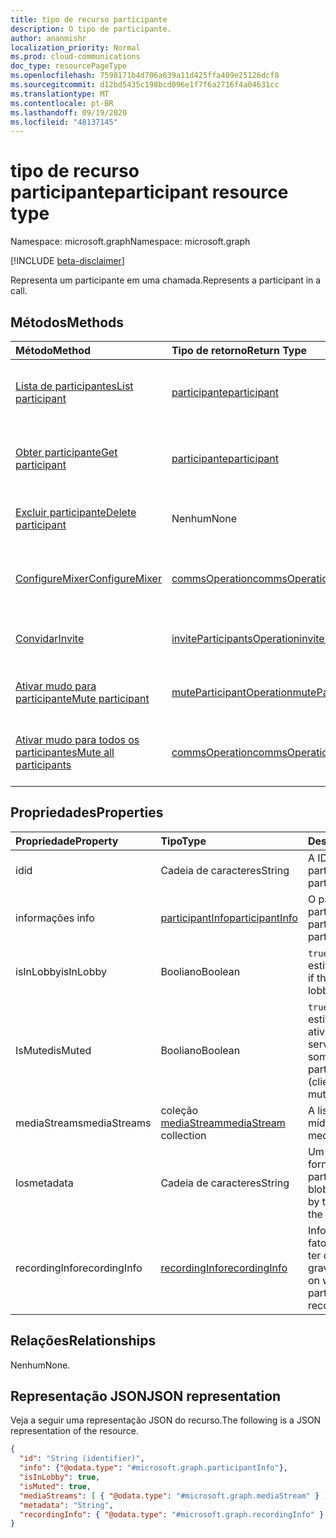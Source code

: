 ```yaml
---
title: tipo de recurso participante
description: O tipo de participante.
author: ananmishr
localization_priority: Normal
ms.prod: cloud-communications
doc_type: resourcePageType
ms.openlocfilehash: 7598171b4d706a639a11d425ffa409e25126dcf8
ms.sourcegitcommit: d12bd5435c198bcd096e1f7f6a2716f4a04631cc
ms.translationtype: MT
ms.contentlocale: pt-BR
ms.lasthandoff: 09/19/2020
ms.locfileid: "48137145"
---
```

# <a name="participant-resource-type"></a><span data-ttu-id="523f5-103">tipo de recurso participante</span><span class="sxs-lookup"><span data-stu-id="523f5-103">participant resource type</span></span>

<span data-ttu-id="523f5-104">Namespace: microsoft.graph</span><span class="sxs-lookup"><span data-stu-id="523f5-104">Namespace: microsoft.graph</span></span>

[!INCLUDE [beta-disclaimer](../../includes/beta-disclaimer.md)]

<span data-ttu-id="523f5-105">Representa um participante em uma chamada.</span><span class="sxs-lookup"><span data-stu-id="523f5-105">Represents a participant in a call.</span></span>

## <a name="methods"></a><span data-ttu-id="523f5-106">Métodos</span><span class="sxs-lookup"><span data-stu-id="523f5-106">Methods</span></span>

| <span data-ttu-id="523f5-107">Método</span><span class="sxs-lookup"><span data-stu-id="523f5-107">Method</span></span>                                                 | <span data-ttu-id="523f5-108">Tipo de retorno</span><span class="sxs-lookup"><span data-stu-id="523f5-108">Return Type</span></span>                                                 | <span data-ttu-id="523f5-109">Descrição</span><span class="sxs-lookup"><span data-stu-id="523f5-109">Description</span></span>                                    |
|:-------------------------------------------------------|:------------------------------------------------------------|:-----------------------------------------------|
| [<span data-ttu-id="523f5-110">Lista de participantes</span><span class="sxs-lookup"><span data-stu-id="523f5-110">List participant</span></span>](../api/participant-get.md)         | [<span data-ttu-id="523f5-111">participante</span><span class="sxs-lookup"><span data-stu-id="523f5-111">participant</span></span>](participant.md)                               | <span data-ttu-id="523f5-112">Recupere uma lista de objetos **participantes** na chamada.</span><span class="sxs-lookup"><span data-stu-id="523f5-112">Retrieve a list of **participant** objects in the call.</span></span> |
| [<span data-ttu-id="523f5-113">Obter participante</span><span class="sxs-lookup"><span data-stu-id="523f5-113">Get participant</span></span>](../api/participant-get.md)           | [<span data-ttu-id="523f5-114">participante</span><span class="sxs-lookup"><span data-stu-id="523f5-114">participant</span></span>](participant.md)                               | <span data-ttu-id="523f5-115">Leia as propriedades do objeto **participante** .</span><span class="sxs-lookup"><span data-stu-id="523f5-115">Read properties of the **participant** object.</span></span> |
| [<span data-ttu-id="523f5-116">Excluir participante</span><span class="sxs-lookup"><span data-stu-id="523f5-116">Delete participant</span></span>](../api/participant-delete.md)     | <span data-ttu-id="523f5-117">Nenhum</span><span class="sxs-lookup"><span data-stu-id="523f5-117">None</span></span>   | <span data-ttu-id="523f5-118">Excluir um participante de uma chamada.</span><span class="sxs-lookup"><span data-stu-id="523f5-118">Delete a participant in a call.</span></span>                  |
| [<span data-ttu-id="523f5-119">ConfigureMixer</span><span class="sxs-lookup"><span data-stu-id="523f5-119">ConfigureMixer</span></span>](../api/participant-configuremixer.md) | [<span data-ttu-id="523f5-120">commsOperation</span><span class="sxs-lookup"><span data-stu-id="523f5-120">commsOperation</span></span>](commsoperation.md)                         | <span data-ttu-id="523f5-121">Configure o mixer de áudio do participante.</span><span class="sxs-lookup"><span data-stu-id="523f5-121">Configure the participant audio mixer.</span></span>         |
| [<span data-ttu-id="523f5-122">Convidar</span><span class="sxs-lookup"><span data-stu-id="523f5-122">Invite</span></span>](../api/participant-invite.md)                 | [<span data-ttu-id="523f5-123">inviteParticipantsOperation</span><span class="sxs-lookup"><span data-stu-id="523f5-123">inviteParticipantsOperation</span></span>](../resources/inviteparticipantsoperation.md)                         | <span data-ttu-id="523f5-124">Convidar um participante para a chamada.</span><span class="sxs-lookup"><span data-stu-id="523f5-124">Invite a participant to the call.</span></span>              |
| [<span data-ttu-id="523f5-125">Ativar mudo para participante</span><span class="sxs-lookup"><span data-stu-id="523f5-125">Mute participant</span></span>](../api/participant-mute.md)         | [<span data-ttu-id="523f5-126">muteParticipantOperation</span><span class="sxs-lookup"><span data-stu-id="523f5-126">muteParticipantOperation</span></span>](muteparticipantoperation.md)     | <span data-ttu-id="523f5-127">Tirar o áudio de um participante em uma chamada.</span><span class="sxs-lookup"><span data-stu-id="523f5-127">Mute a participant in a call.</span></span>                  |
| [<span data-ttu-id="523f5-128">Ativar mudo para todos os participantes</span><span class="sxs-lookup"><span data-stu-id="523f5-128">Mute all participants</span></span>](../api/participant-muteall.md) | [<span data-ttu-id="523f5-129">commsOperation</span><span class="sxs-lookup"><span data-stu-id="523f5-129">commsOperation</span></span>](commsoperation.md) | <span data-ttu-id="523f5-130">Ativar mudo de todos os participantes da reunião.</span><span class="sxs-lookup"><span data-stu-id="523f5-130">Mute all the participants in the meeting.</span></span>      |

## <a name="properties"></a><span data-ttu-id="523f5-131">Propriedades</span><span class="sxs-lookup"><span data-stu-id="523f5-131">Properties</span></span>

| <span data-ttu-id="523f5-132">Propriedade</span><span class="sxs-lookup"><span data-stu-id="523f5-132">Property</span></span>             | <span data-ttu-id="523f5-133">Tipo</span><span class="sxs-lookup"><span data-stu-id="523f5-133">Type</span></span>                                     | <span data-ttu-id="523f5-134">Descrição</span><span class="sxs-lookup"><span data-stu-id="523f5-134">Description</span></span>                                                  |
| :------------------- | :--------------------------------------- | :------------------------------------------------------------|
| <span data-ttu-id="523f5-135">id</span><span class="sxs-lookup"><span data-stu-id="523f5-135">id</span></span>                   | <span data-ttu-id="523f5-136">Cadeia de caracteres</span><span class="sxs-lookup"><span data-stu-id="523f5-136">String</span></span>                                   | <span data-ttu-id="523f5-137">A ID do participante.</span><span class="sxs-lookup"><span data-stu-id="523f5-137">The participant ID.</span></span>                                          |
| <span data-ttu-id="523f5-138">informações </span><span class="sxs-lookup"><span data-stu-id="523f5-138">info</span></span>                 | [<span data-ttu-id="523f5-139">participantInfo</span><span class="sxs-lookup"><span data-stu-id="523f5-139">participantInfo</span></span>](participantinfo.md)    | <span data-ttu-id="523f5-140">O participante do participante.</span><span class="sxs-lookup"><span data-stu-id="523f5-140">The participant of the participant.</span></span>                          |
| <span data-ttu-id="523f5-141">isInLobby</span><span class="sxs-lookup"><span data-stu-id="523f5-141">isInLobby</span></span>            | <span data-ttu-id="523f5-142">Booliano</span><span class="sxs-lookup"><span data-stu-id="523f5-142">Boolean</span></span>                                  | <span data-ttu-id="523f5-143">`true` Se o participante estiver no lobby.</span><span class="sxs-lookup"><span data-stu-id="523f5-143">`true` if the participant is in lobby.</span></span>                          |
| <span data-ttu-id="523f5-144">IsMuted</span><span class="sxs-lookup"><span data-stu-id="523f5-144">isMuted</span></span>              | <span data-ttu-id="523f5-145">Booliano</span><span class="sxs-lookup"><span data-stu-id="523f5-145">Boolean</span></span>                                  | <span data-ttu-id="523f5-146">`true` Se o participante estiver com mudo ativado (cliente ou servidor sem som).</span><span class="sxs-lookup"><span data-stu-id="523f5-146">`true` if the participant is muted (client or server muted).</span></span>    |
| <span data-ttu-id="523f5-147">mediaStreams</span><span class="sxs-lookup"><span data-stu-id="523f5-147">mediaStreams</span></span>         | <span data-ttu-id="523f5-148">coleção [mediaStream](mediastream.md)</span><span class="sxs-lookup"><span data-stu-id="523f5-148">[mediaStream](mediastream.md) collection</span></span> | <span data-ttu-id="523f5-149">A lista de fluxos de mídia.</span><span class="sxs-lookup"><span data-stu-id="523f5-149">The list of media streams.</span></span>                                   |
| <span data-ttu-id="523f5-150">los</span><span class="sxs-lookup"><span data-stu-id="523f5-150">metadata</span></span>             | <span data-ttu-id="523f5-151">Cadeia de caracteres</span><span class="sxs-lookup"><span data-stu-id="523f5-151">String</span></span>                                   | <span data-ttu-id="523f5-152">Um blob de dados fornecido pelo participante na lista.</span><span class="sxs-lookup"><span data-stu-id="523f5-152">A blob of data provided by the participant in the roster.</span></span>     |
| <span data-ttu-id="523f5-153">recordingInfo</span><span class="sxs-lookup"><span data-stu-id="523f5-153">recordingInfo</span></span>        | [<span data-ttu-id="523f5-154">recordingInfo</span><span class="sxs-lookup"><span data-stu-id="523f5-154">recordingInfo</span></span>](recordinginfo.md)        | <span data-ttu-id="523f5-155">Informações sobre o fato de o participante ter capacidade de gravação.</span><span class="sxs-lookup"><span data-stu-id="523f5-155">Information on whether the participant has recording capability.</span></span> |

## <a name="relationships"></a><span data-ttu-id="523f5-156">Relações</span><span class="sxs-lookup"><span data-stu-id="523f5-156">Relationships</span></span>
<span data-ttu-id="523f5-157">Nenhum</span><span class="sxs-lookup"><span data-stu-id="523f5-157">None.</span></span>

## <a name="json-representation"></a><span data-ttu-id="523f5-158">Representação JSON</span><span class="sxs-lookup"><span data-stu-id="523f5-158">JSON representation</span></span>

<span data-ttu-id="523f5-159">Veja a seguir uma representação JSON do recurso.</span><span class="sxs-lookup"><span data-stu-id="523f5-159">The following is a JSON representation of the resource.</span></span>

<!-- {
  "blockType": "resource",
  "optionalProperties": [

  ],
  "@odata.type": "microsoft.graph.participant"
}-->
```json
{
  "id": "String (identifier)",
  "info": {"@odata.type": "#microsoft.graph.participantInfo"},
  "isInLobby": true,
  "isMuted": true,
  "mediaStreams": [ { "@odata.type": "#microsoft.graph.mediaStream" } ],
  "metadata": "String",
  "recordingInfo": { "@odata.type": "#microsoft.graph.recordingInfo" }
}
```

<!-- uuid: 8fcb5dbc-d5aa-4681-8e31-b001d5168d79
2015-10-25 14:57:30 UTC -->
<!--
{
  "type": "#page.annotation",
  "description": "participant resource",
  "keywords": "",
  "section": "documentation",
  "tocPath": "",
  "suppressions": []
}
-->


